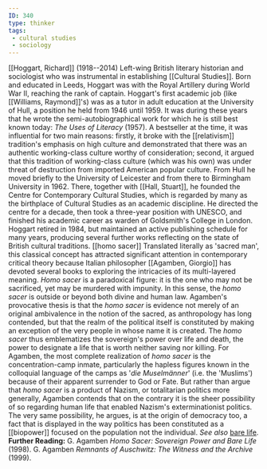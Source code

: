 ```yaml
---
ID: 340
type: thinker
tags: 
 - cultural studies
 - sociology
---
```


[[Hoggart, Richard]]
(1918--2014) Left-wing British literary historian and sociologist who
was instrumental in establishing [[Cultural Studies]]. Born and educated
in Leeds, Hoggart was with the Royal Artillery during World War II,
reaching the rank of captain. Hoggart's first academic job (like
[[Williams, Raymond]]'s) was
as a tutor in adult education at the University of Hull, a position he
held from 1946 until 1959. It was during these years that he wrote the
semi-autobiographical work for which he is still best known today: *The Uses of Literacy* (1957). A bestseller at the time, it was influential
for two main reasons: firstly, it broke with the
[[relativism]] tradition's
emphasis on high culture and demonstrated that there was an authentic
working-class culture worthy of consideration; second, it argued that
this tradition of working-class culture (which was his own) was under
threat of destruction from imported American popular culture. From Hull
he moved briefly to the University of Leicester and from there to
Birmingham University in 1962. There, together with [[Hall, Stuart]], he founded the
Centre for Contemporary Cultural Studies, which is regarded by many as
the birthplace of Cultural Studies as an academic discipline. He
directed the centre for a decade, then took a three-year position with
UNESCO, and finished his academic career as warden of Goldsmith's
College in London. Hoggart retired in 1984, but maintained an active
publishing schedule for many years, producing several further works
reflecting on the state of British cultural traditions.
[[homo sacer]] Translated
literally as 'sacred man', this classical concept has attracted
significant attention in contemporary critical theory because Italian
philosopher [[Agamben, Giorgio]] has devoted
several books to exploring the intricacies of its multi-layered meaning.
*Homo sacer* is a paradoxical figure: it is the one who may not be
sacrificed, yet may be murdered with impunity. In this sense, the *homo sacer* is outside or beyond both divine and human law. Agamben's
provocative thesis is that the *homo sacer* is evidence not merely of an
original ambivalence in the notion of the sacred, as anthropology has
long contended, but that the realm of the political itself is
constituted by making an exception of the very people in whose name it
is created. The *homo sacer* thus emblematizes the sovereign's power
over life and death, the power to designate a life that is worth neither
saving nor killing. For Agamben, the most complete realization of *homo sacer* is the concentration-camp inmate, particularly the hapless
figures known in the colloquial language of the camps as '*die Muselmänner*' (i.e. the 'Muslims') because of their apparent surrender
to God or Fate. But rather than argue that *homo sacer* is a product of
Nazism, or totalitarian politics more generally, Agamben contends that
on the contrary it is the sheer possibility of so regarding human life
that enabled Nazism's exterminationist politics. The very same
possibility, he argues, is at the origin of democracy too, a fact that
is displayed in the way politics has been constituted as a
[[biopower]] focused on the
population not the individual. *See also* [bare
life](#Xa4d456e090fdc8bcfdcec2ca791fb1cea38f648).
**Further Reading:** G. Agamben *Homo Sacer: Sovereign Power and Bare
Life* (1998).
G. Agamben *Remnants of Auschwitz: The Witness and the Archive* (1999).
